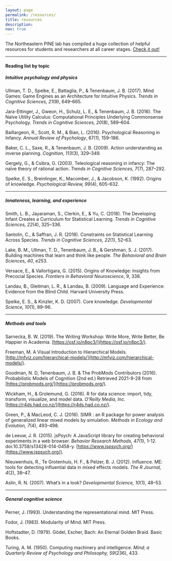```yaml
---
layout: page
permalink: /resources/
title: resources
description: 
nav: true
---
```


The Northeastern PINE lab has compiled a huge collection of helpful resources for students and researchers at all career stages. [Check it out!](https://www.plasticityinneurodevelopmentlab.com/resourcesforresearchers)

---

#### Reading list by topic 
##### *Intuitive psychology and physics*

Ullman, T. D., Spelke, E., Battaglia, P., & Tenenbaum, J. B. (2017). Mind Games: Game Engines as an Architecture for Intuitive Physics. *Trends in Cognitive Sciences, 21*(9), 649–665.

Jara-Ettinger, J., Gweon, H., Schulz, L. E., & Tenenbaum, J. B. (2016). The Naïve Utility Calculus: Computational Principles Underlying Commonsense Psychology. *Trends in Cognitive Sciences, 20*(8), 589–604.

Baillargeon, R., Scott, R. M., & Bian, L. (2016). Psychological Reasoning in Infancy. *Annual Review of Psychology*, 67(1), 159–186.

Baker, C. L., Saxe, R., & Tenenbaum, J. B. (2009). Action understanding as inverse planning. *Cognition, 113*(3), 329–349.

Gergely, G., & Csibra, G. (2003). Teleological reasoning in infancy: The naïve theory of rational action. *Trends in Cognitive Sciences, 7*(7), 287–292.

Spelke, E. S., Breinlinger, K., Macomber, J., & Jacobson, K. (1992). Origins of knowledge. *Psychological Review, 99*(4), 605–632.

---

##### *Innateness, learning, and experience*

Smith, L. B., Jayaraman, S., Clerkin, E., & Yu, C. (2018). The Developing Infant Creates a Curriculum for Statistical Learning. *Trends in Cognitive Sciences, 22*(4), 325–336.

Santolin, C., & Saffran, J. R. (2018). Constraints on Statistical Learning Across Species. *Trends in Cognitive Sciences, 22*(1), 52–63.

Lake, B. M., Ullman, T. D., Tenenbaum, J. B., & Gershman, S. J. (2017). Building machines that learn and think like people. *The Behavioral and Brain Sciences, 40*, e253.

Versace, E., & Vallortigara, G. (2015). Origins of Knowledge: Insights from Precocial Species. *Frontiers in Behavioral Neuroscience*, 9, 338.

Landau, B., Gleitman, L. R., & Landau, B. (2009). Language and Experience: Evidence from the Blind Child. Harvard University Press.

Spelke, E. S., & Kinzler, K. D. (2007). Core knowledge. *Developmental Science, 10*(1), 89–96.

---

##### *Methods and tools*

Sarnecka, B. W. (2019). The Writing Workshop: Write More, Write Better, Be Happier in Academia. [https://osf.io/n8pc3/](https://osf.io/n8pc3/).

Freeman, M. A Visual Introduction to Hierarchical Models. [http://mfviz.com/hierarchical-models/](http://mfviz.com/hierarchical-models/).

Goodman, N. D, Tenenbaum, J. B. & The ProbMods Contributors (2016). Probabilistic Models of Cognition (2nd ed.) Retrieved 2021-9-28 from [https://probmods.org/](https://probmods.org/).

Wickham, H., & Grolemund, G. (2016). R for data science: import, tidy, transform, visualize, and model data. *O'Reilly Media, Inc.* [https://r4ds.had.co.nz/](https://r4ds.had.co.nz/).

Green, P., & MacLeod, C. J. (2016). SIMR : an R package for power analysis of generalized linear mixed models by simulation. *Methods in Ecology and Evolution, 7*(4), 493–498.

de Leeuw, J. R. (2015). jsPsych: A JavaScript library for creating behavioral experiments in a web browser. *Behavior Research Methods, 47*(1), 1-12. doi:10.3758/s13428-014-0458-y. [https://www.jspsych.org/](https://www.jspsych.org/).

Nieuwenhuis, R., Te Grotenhuis, H. F., & Pelzer, B. J. (2012). Influence. ME: tools for detecting influential data in mixed effects models. *The R Journal, 4*(2), 38–47.

Aslin, R. N. (2007). What’s in a look? *Developmental Science, 10*(1), 48–53.

---

##### *General cognitive science*

Perner, J. (1993). Understanding the representational mind. MIT Press.

Fodor, J. (1983). Modularity of Mind. MIT Press.

Hoftstadter, D. (1979). Gödel, Escher, Bach: An Eternal Golden Braid. Basic Books. 

Turing, A. M. (1950). Computing machinery and intelligence. *Mind; a Quarterly Review of Psychology and Philosophy, 59*(236), 433.